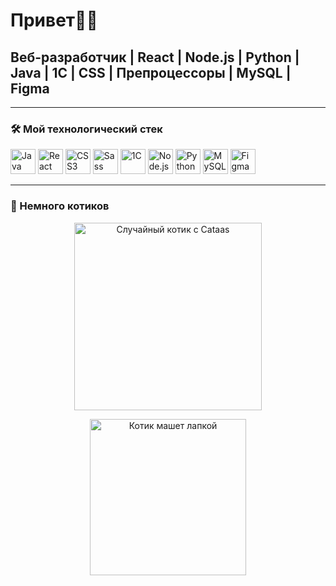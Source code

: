 # Привет👋🐱

## Веб-разработчик | React | Node.js | Python | Java | 1С | CSS | Препроцессоры | MySQL | Figma

---

### 🛠 Мой технологический стек

<p>
  <img src="https://cdn.jsdelivr.net/gh/devicons/devicon/icons/java/java-original.svg" alt="Java" width="40" height="40" />
  <img src="https://cdn.jsdelivr.net/gh/devicons/devicon/icons/react/react-original.svg" alt="React" width="40" height="40" />
  <img src="https://cdn.jsdelivr.net/gh/devicons/devicon/icons/css3/css3-original.svg" alt="CSS3" width="40" height="40" />
  <img src="https://cdn.jsdelivr.net/gh/devicons/devicon/icons/sass/sass-original.svg" alt="Sass" width="40" height="40" />
  <img src="https://cdn.jsdelivr.net/gh/devicons/devicon/icons/1c/1c-original.svg" alt="1C" width="40" height="40" />
  <img src="https://cdn.jsdelivr.net/gh/devicons/devicon/icons/nodejs/nodejs-original.svg" alt="Node.js" width="40" height="40" />
  <img src="https://cdn.jsdelivr.net/gh/devicons/devicon/icons/python/python-original.svg" alt="Python" width="40" height="40" />
  <img src="https://cdn.jsdelivr.net/gh/devicons/devicon/icons/mysql/mysql-original.svg" alt="MySQL" width="40" height="40" />
  <img src="https://cdn.jsdelivr.net/gh/devicons/devicon/icons/figma/figma-original.svg" alt="Figma" width="40" height="40" />
</p>

---

### 🐾 Немного котиков

<p align="center">
  <img src="https://cataas.com/cat/gif" alt="Случайный котик с Cataas" width="300" />
</p>


<p align="center">
  <img src="https://media.giphy.com/media/JIX9t2j0ZTN9S/giphy.gif" width="250" alt="Котик машет лапкой" />
</p>
